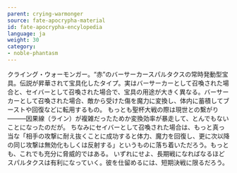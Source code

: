 ```yaml
---
parent: crying-warmonger
source: fate-apocrypha-material
id: fate-apocrypha-encylopedia
language: ja
weight: 30
category:
- noble-phantasm
---
```


クライング・ウォーモンガー。“赤”のバーサーカースパルタクスの常時発動型宝具。伝説が昇華されて宝具化したタイプ。実はバーサーカーとして召喚された場合と、セイバーとして召喚された場合で、宝具の用途が大きく異なる。バーサーカーとして召喚された場合、敵から受けた傷を魔力に変換し、体内に蓄積してブーストや回復などに転用するもの。
もっとも聖杯大戦の際は現世との繫がり―――因果線（ライン）が複雑だったためか変換効率が暴走して、とんでもないことになったのだが。
ちなみにセイバーとして召喚された場合は、もっと真っ当な「相手の攻撃に耐え抜くことに成功すると体力、魔力を回復し、更に次以降の同じ攻撃は無効化もしくは反射する」というものに落ち着いただろう。もっとも、これでも充分に脅威的ではある。
いずれにせよ、長期戦になればなるほどスパルタクスは有利になっていく。彼を仕留めるには、短期決戦に限るだろう。
